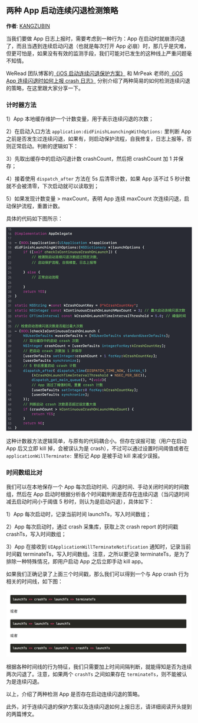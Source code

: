 ## 两种 App 启动连续闪退检测策略

**作者**: [KANGZUBIN](https://weibo.com/kangzubin)

当我们要做 App 日志上报时，需要考虑到一种行为：App 在启动时就崩溃闪退了，而且当遇到连续启动闪退（也就是每次打开 App 必崩）时，那几乎是灾难，但更可怕是，如果没有有效的监测手段，我们可能对已发生的这种线上严重问题毫不知情。

WeRead 团队博客的[《iOS 启动连续闪退保护方案》](http://wereadteam.github.io/2016/05/23/GYBootingProtection/) 和 MrPeak 老师的[《iOS App 连续闪退时如何上报 crash 日志》](http://mrpeak.cn/blog/ios-instacrash-reporting/) 分别介绍了两种简易的如何检测连续闪退的策略，在这里跟大家分享一下。

### 计时器方法

1）App 本地缓存维护一个计数变量，用于表示连续闪退的次数；

2）在启动入口方法 `application:didFinishLaunchingWithOptions:` 里判断 App 之前是否发生过连续闪退，如果有，则启动保护流程，自我修复，日志上报等，否则正常启动。判断的逻辑如下：

3）先取出缓存中的启动闪退计数 crashCount，然后把 crashCount 加 1 并保存；

4）接着使用 `dispatch_after` 方法在 5s 后清零计数，如果 App 活不过 5 秒计数就不会被清零，下次启动就可以读取到；

5）如果发现计数变量 > maxCount，表明 App 连续 maxCount 次连续闪退，启动保护流程，重置计数。

具体的代码如下图所示：

![7](./1.png)

这种计数器方法逻辑简单，与原有的代码耦合小。但存在误报可能（用户在启动 App 后又立即 kill 掉，会被误认为是 crash），不过可以通过设置时间阈值或者在 `applicationWillTerminate:` 里标记 App 是被手动 kill 来减少误报。

### 时间数组比对

我们可以在本地保存一个 App 每次启动时间、闪退时间、手动关闭时间的时间数组，然后在 App 启动时根据分析各个时间戳判断是否存在连续闪退（当闪退时间减去启动时间小于阈值 5 秒时，则认为是启动闪退），具体如下：

1）App 每次启动时，记录当前时间 launchTs，写入时间数组；

2）App 每次启动时，通过 crash 采集库，获取上次 crash report 的时间戳 crashTs，写入时间数组；

3）App 在接收到 `UIApplicationWillTerminateNotification` 通知时，记录当前时间戳 terminateTs，写入时间数组。注意，之所以要记录 terminateTs，是为了排除一种特殊情况，即用户启动 App 之后立即手动 kill app。

如果我们正确记录了上面三个时间戳，那么我们可以得到一个与 App crash 行为相关的时间线，如下图：

![8](./2.png)

根据各种时间线的行为特征，我们只需要加上时间间隔判断，就能得知是否为连续两次闪退了。注意，如果两个 `crashTs` 之间如果存在 `terminateTs`，则不能被认为是连续闪退。

以上，介绍了两种检测 App 是否存在启动连续闪退的策略。

此外，对于连续闪退的保护方案以及连续闪退如何上报日志，请详细阅读开头提到的两篇博文。

